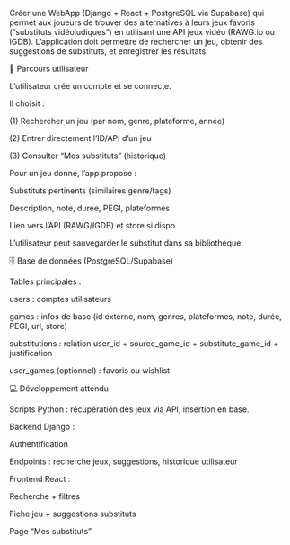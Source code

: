 Créer une WebApp (Django + React + PostgreSQL via Supabase) qui permet aux joueurs de trouver des alternatives à leurs jeux favoris (“substituts vidéoludiques”) en utilisant une API jeux vidéo (RAWG.io ou IGDB).
L’application doit permettre de rechercher un jeu, obtenir des suggestions de substituts, et enregistrer les résultats.

🔑 Parcours utilisateur

L’utilisateur crée un compte et se connecte.

Il choisit :

(1) Rechercher un jeu (par nom, genre, plateforme, année)

(2) Entrer directement l’ID/API d’un jeu

(3) Consulter “Mes substituts” (historique)

Pour un jeu donné, l’app propose :

Substituts pertinents (similaires genre/tags)

Description, note, durée, PEGI, plateformes

Lien vers l’API (RAWG/IGDB) et store si dispo

L’utilisateur peut sauvegarder le substitut dans sa bibliothèque.

🗄️ Base de données (PostgreSQL/Supabase)

Tables principales :

users : comptes utilisateurs

games : infos de base (id externe, nom, genres, plateformes, note, durée, PEGI, url, store)

substitutions : relation user_id + source_game_id + substitute_game_id + justification

user_games (optionnel) : favoris ou wishlist

💻 Développement attendu

Scripts Python : récupération des jeux via API, insertion en base.

Backend Django :

Authentification

Endpoints : recherche jeux, suggestions, historique utilisateur

Frontend React :

Recherche + filtres

Fiche jeu + suggestions substituts

Page “Mes substituts”